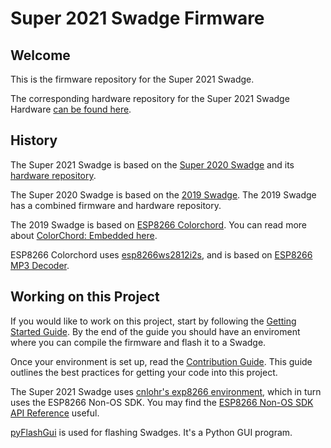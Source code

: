 # Super 2021 Swadge Firmware

## Welcome

This is the firmware repository for the Super 2021 Swadge.

The corresponding hardware repository for the Super 2021 Swadge Hardware [can be found here](https://github.com/AEFeinstein/Super-2021-Swadge-HW).

## History 

The Super 2021 Swadge is based on the [Super 2020 Swadge](https://github.com/AEFeinstein/Super-2020-Swadge-FW) and its [hardware repository](https://github.com/AEFeinstein/Super-2020-Swadge-HW).

The Super 2020 Swadge is based on the [2019 Swadge](https://github.com/cnlohr/swadge2019). The 2019 Swadge has a combined firmware and hardware repository.

The 2019 Swadge is based on [ESP8266 Colorchord](https://github.com/cnlohr/colorchord/tree/master/embedded8266). You can read more about [ColorChord: Embedded here](https://github.com/AEFeinstein/Swadge-Devkit-Fw/blob/master/firmware/embeddedcommon/README.md).

ESP8266 Colorchord uses [esp8266ws2812i2s](https://github.com/cnlohr/esp8266ws2812i2s), and is based on [ESP8266 MP3 Decoder](https://github.com/espressif/esp8266_mp3_decoder/).

## Working on this Project

If you would like to work on this project, start by following the [Getting Started Guide](/docs/GETTING_STARTED.md). By the end of the guide you should have an enviroment where you can compile the firmware and flash it to a Swadge.

Once your environment is set up, read the [Contribution Guide](/docs/CONTRIBUTING.md). This guide outlines the best practices for getting your code into this project.

The Super 2021 Swadge uses [cnlohr's exp8266 environment](https://github.com/cnlohr/esp82xx), which in turn uses the ESP8266 Non-OS SDK. You may find the [ESP8266 Non-OS SDK API Reference](https://www.espressif.com/sites/default/files/documentation/2c-esp8266_non_os_sdk_api_reference_en.pdf) useful.

[pyFlashGui](/pyFlashGui) is used for flashing Swadges. It's a Python GUI program.
